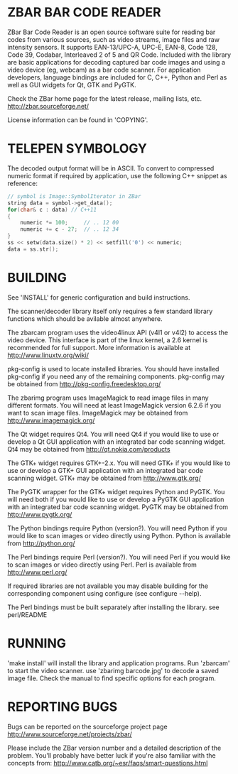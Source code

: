 ZBAR BAR CODE READER
====================

ZBar Bar Code Reader is an open source software suite for reading bar
codes from various sources, such as video streams, image files and raw
intensity sensors. It supports EAN-13/UPC-A, UPC-E, EAN-8, Code 128,
Code 39, Codabar, Interleaved 2 of 5 and QR Code.  Included with the
library are basic applications for decoding captured bar code images and
using a video device (eg, webcam) as a bar code scanner.  For application
developers, language bindings are included for C, C++, Python and Perl
as well as GUI widgets for Qt, GTK and PyGTK.

Check the ZBar home page for the latest release, mailing lists, etc.
    http://zbar.sourceforge.net/

License information can be found in 'COPYING'.


TELEPEN SYMBOLOGY
=================

The decoded output format will be in ASCII. To convert to compressed numeric
format if required by application, use the following C++ snippet as reference:
```cpp
// symbol is Image::SymbolIterator in ZBar
string data = symbol->get_data();
for(char& c : data) // C++11
{
	numeric *= 100;		// .. 12 00
	numeric += c - 27;	// .. 12 34
}
ss << setw(data.size() * 2) << setfill('0') << numeric;
data = ss.str();
```


BUILDING
========

See 'INSTALL' for generic configuration and build instructions.

The scanner/decoder library itself only requires a few standard
library functions which should be avilable almost anywhere.

The zbarcam program uses the video4linux API (v4l1 or v4l2) to access
the video device.  This interface is part of the linux kernel, a 2.6
kernel is recommended for full support.  More information is available
at
    http://www.linuxtv.org/wiki/

pkg-config is used to locate installed libraries.  You should have
installed pkg-config if you need any of the remaining components.
pkg-config may be obtained from
    http://pkg-config.freedesktop.org/

The zbarimg program uses ImageMagick to read image files in many
different formats.  You will need at least ImageMagick version 6.2.6
if you want to scan image files.  ImageMagick may be obtained from
    http://www.imagemagick.org/

The Qt widget requires Qt4.  You will need Qt4 if you would like to
use or develop a Qt GUI application with an integrated bar code
scanning widget.  Qt4 may be obtained from
    http://qt.nokia.com/products

The GTK+ widget requires GTK+-2.x.  You will need GTK+ if you would
like to use or develop a GTK+ GUI application with an integrated bar
code scanning widget.  GTK+ may be obtained from
    http://www.gtk.org/

The PyGTK wrapper for the GTK+ widget requires Python and PyGTK.  You
will need both if you would like to use or develop a PyGTK GUI
application with an integrated bar code scanning widget.  PyGTK may be
obtained from
    http://www.pygtk.org/

The Python bindings require Python (version?).  You will need Python
if you would like to scan images or video directly using Python.
Python is available from
    http://python.org/

The Perl bindings require Perl (version?).  You will need Perl if you
would like to scan images or video directly using Perl.  Perl is
available from
    http://www.perl.org/

If required libraries are not available you may disable building for
the corresponding component using configure (see configure --help).

The Perl bindings must be built separately after installing the
library.  see
    perl/README


RUNNING
=======

'make install' will install the library and application programs.  Run
'zbarcam' to start the video scanner.  use 'zbarimg barcode.jpg' to
decode a saved image file.  Check the manual to find specific options
for each program.


REPORTING BUGS
==============

Bugs can be reported on the sourceforge project page
    http://www.sourceforge.net/projects/zbar/

Please include the ZBar version number and a detailed description of
the problem.  You'll probably have better luck if you're also familiar
with the concepts from:
    http://www.catb.org/~esr/faqs/smart-questions.html
